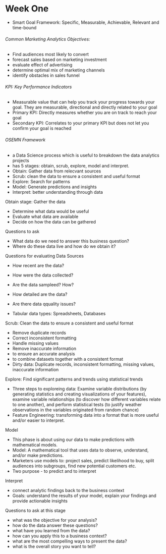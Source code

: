 # Week One
- Smart Goal Framework: Specific, Measurable, Achievable, Relevant and time-bound

###### Common Marketing Analytics Objectives:
- Find audiences most likely to convert
- forecast sales based on marketing investment
- evaluate effect of advertising
- determine optimal mix of marketing channels
- identify obstacles in sales funnel


###### KPI: Key Performance Indicators
- Measurable value that can help you track your progress towards your goal. They are measurable, directional and directly related to your goal
- Primary KPI: Directly measures whether you are on track to reach your goal
- Secondary KPI: Correlates to your primary KPI but does not let you confirm your goal is reached

###### OSEMN Framework
- a Data Science process which is useful to breakdown the data analytics projects
- has 5 stages: obtain, scrub, explore, model and interpret.
- Obtain: Gather data from relecvant sources
- Scrub: clean the data to ensure a consistent and useful format
- Explore: Search for patterns
- Model: Generate predictions and insights
- Interpret: better understanding through data

Obtain stage: Gather the data
- Determine what data would be useful
- Evaluate what data are available
- Decide on how the data can be gathered 

Questions to ask
- What data do we need to answer this business question?
- Where do these data live and how do we obtain it?

Questions for evaluating Data Sources
- How recent are the data?
- How were the data collected?
- Are the data sampleed? How?
- How detailed are the data?
- Are there data qquality issues?


- Tabular data types: Spreadsheets, Databases

Scrub: Clean the data to ensure a consistent and useful format
- Remove duplicate records
- Correct inconsistent formatting
- Handle missing values
- Remove inaccurate information
- to ensure an accurate analysis
- to combine datasets together with a consistent format
- Dirty data: Duplicate records, inconsistent formatting, missing values, inaccurate information

Explore: Find significant patterns and trends using statistical trends
- Three steps to exploreing data: Examine variable distributions (by generating statistics and creating visualizations of your features),  examine variable relationships (to discover how different variables relate to one another), and perform statistical tests (to justify weather observations in the variables originated from random chance)
- Feature Engineering: transforming data into a format that is more useful and/or easier to interpret. 

Model
- This phase is about using our data to make predictions with mathematical models.
- Model: A mathematical tool that uses data to observe, understand, and/or make predictions.
- Marketers use models to: project sales, predict likelihood to buy, split audiences into subgroups, find new potential customers etc.
- Two purpose - to predict and to interpret

Interpret
- connect analytic findings back to the business context
- Goals: understand the results of your model, explain your findings and provide actionable insights

Questions to ask at this stage
- what was the objective for your analysis?
- how do the data answer these questions?
- what have you learned from the data?
- how can you apply this to a business context?
- what are the most compelling ways to present the data?
- what is the overall story you want to tell?

